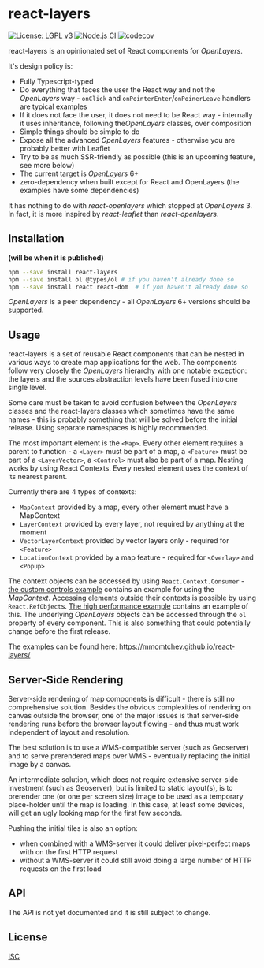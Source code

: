# react-layers

[![License: LGPL v3](https://img.shields.io/github/license/mmomtchev/react-layers)](https://github.com/mmomtchev/react-layers/blob/master/LICENSE)
[![Node.js CI](https://github.com/mmomtchev/react-layers/workflows/Node.js%20CI/badge.svg)](https://github.com/mmomtchev/react-layers/actions?query=workflow%3A%22Node.js+CI%22)
[![codecov](https://codecov.io/gh/mmomtchev/react-layers/branch/master/graph/badge.svg)](https://codecov.io/gh/mmomtchev/react-layers)


react-layers is an opinionated set of React components for *OpenLayers*.

It's design policy is:
* Fully Typescript-typed
* Do everything that faces the user the React way and not the *OpenLayers* way - `onClick` and `onPointerEnter`/`onPoinerLeave` handlers are typical examples
* If it does not face the user, it does not need to be React way - internally it uses inheritance, following the*OpenLayers* classes, over composition
* Simple things should be simple to do
* Expose all the advanced *OpenLayers* features - otherwise you are probably better with Leaflet
* Try to be as much SSR-friendly as possible (this is an upcoming feature, see more below)
* The current target is *OpenLayers* 6+
* zero-dependency when built except for React and OpenLayers (the examples have some dependencies)

It has nothing to do with *react-openlayers* which stopped at *OpenLayers* 3. In fact, it is more inspired by *react-leaflet* than *react-openlayers*.

## Installation

**(will be when it is published)**
```bash
npm --save install react-layers
npm --save install ol @types/ol # if you haven't already done so
npm --save install react react-dom  # if you haven't already done so
```

*OpenLayers* is a peer dependency - all *OpenLayers* 6+ versions should be supported.

## Usage

react-layers is a set of reusable React components that can be nested in various ways to create map applications for the web.
The components follow very closely the *OpenLayers* hierarchy with one notable exception: the layers and the sources abstraction levels have been fused into one single level.

Some care must be taken to avoid confusion between the *OpenLayers* classes and the react-layers classes which sometimes have the same names - this is probably something that will be solved before the initial release. Using separate namespaces is highly recommended.

The most important element is the `<Map>`. Every other element requires a parent to function - a `<Layer>` must be part of a map, a `<Feature>` must be part of a `<LayerVector>`, a `<Control>` must also be part of a map. Nesting works by using React Contexts. Every nested element uses the context of its nearest parent.

Currently there are 4 types of contexts:
* `MapContext` provided by a map, every other element must have a MapContext
* `LayerContext` provided by every layer, not required by anything at the moment
* `VectorLayerContext` provided by vector layers only - required for `<Feature>`
* `LocationContext` provided by a map feature - required for `<Overlay>` and `<Popup>`

The context objects can be accessed by using  `React.Context.Consumer` - [the custom controls example](https://mmomtchev.github.io/react-layers/#/controls) contains an example for using the *MapContext*. Accessing elements outside their contexts is possible by using `React.RefObject`s. [The high performance example](https://mmomtchev.github.io/react-layers/#/igc) contains an example of this. The underlying *OpenLayers* objects can be accessed through the `ol` property of every component. This is also something that could potentially change before the first release.

The examples can be found here:
<https://mmomtchev.github.io/react-layers/>

## Server-Side Rendering

Server-side rendering of map components is difficult - there is still no comprehensive solution. Besides the obvious complexities of rendering on canvas outside the browser, one of the major issues is that server-side rendering runs before the browser layout flowing - and thus must work independent of layout and resolution.

The best solution is to use a WMS-compatible server (such as Geoserver) and to serve prerendered maps over WMS - eventually replacing the initial image by a canvas.

An intermediate solution, which does not require extensive server-side investment (such as Geoserver), but is limited to static layout(s), is to prerender one (or one per screen size) image to be used as a temporary place-holder until the map is loading. In this case, at least some devices, will get an ugly looking map for the first few seconds.

Pushing the initial tiles is also an option:
* when combined with a WMS-server it could deliver pixel-perfect maps with on the first HTTP request
* without a WMS-server it could still avoid doing a large number of HTTP requests on the first load

## API

The API is not yet documented and it is still subject to change.

## License
[ISC](https://choosealicense.com/licenses/isc/)
